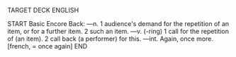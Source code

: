 TARGET DECK
ENGLISH

START
Basic
Encore
Back: —n. 1 audience's demand for the repetition of an item, or for a further item. 2 such an item. —v. (-ring) 1 call for the repetition of (an item). 2 call back (a performer) for this. —int. Again, once more. [french, = once again]
END
